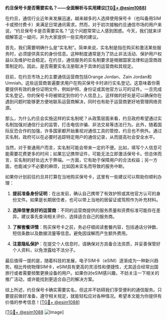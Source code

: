 **约旦保号卡是否需要实名？——全面解析与实用建议[[TG💪+ @esim1088](https://t.me/s/esim1088)]**

在约旦，通信行业近年来发展迅速，越来越多的人选择使用保号卡（也叫备用SIM卡或预付费卡）来满足日常通讯需求。然而，对于初次接触约旦通信市场的用户来说，“约旦保号卡是否需要实名？”这个问题常常让人感到困惑。今天，我们就来详细解答这一疑问，并为大家提供一些实用的建议。

首先，我们需要明确什么是“实名制”。简单来说，实名制是指在购买和激活某些服务时，必须提供真实的身份信息。这种制度通常是为了防止非法活动、保护用户权益以及维护社会稳定。在约旦，通信服务的实名制要求是根据国家法律和运营商政策制定的。因此，是否需要实名注册取决于具体的运营商和其规定。

目前，在约旦市场上的主要通信运营商包括Orange Jordan、Zain Jordan和Umniah。这些运营商普遍要求用户在购买保号卡时进行实名登记。这意味着你需要提供有效的身份证明文件，例如护照、身份证或其他官方认可的证件。一旦完成实名登记，你的保号卡将被绑定到你的个人信息上。这样做的好处是可以确保你在遇到问题时能够更方便地联系运营商解决，同时也有助于运营商更好地管理网络资源。

那么，为什么约旦会实施这样的实名制呢？从政策层面来看，约旦政府希望通过实名制加强对通信行业的监管，打击电信诈骗、非法交易等违法行为。此外，随着国际反恐合作的加强，许多国家都开始重视对通信工具的管控，约旦也不例外。通过实名制，政府可以在必要时追踪特定用户的通信记录，从而提高社会安全水平。

当然，对于普通用户而言，实名制可能会带来一定的不便。比如，填写个人信息可能需要花费更多的时间；如果忘记携带证件，可能无法立即激活保号卡。但总体而言，实名制的好处远大于弊端。一方面，它有助于保障用户的合法权益；另一方面，也能减少不必要的麻烦，比如因未实名而导致的服务中断。

如果你计划前往约旦并打算在当地购买保号卡，这里有一些建议可以帮助你顺利办理：

1. **提前准备身份证明**：在出发前，确认自己携带了有效护照或其他官方认可的身份文件。如果是长期居住者，也可以带上当地的居留证或驾照作为补充材料。
   
2. **选择信誉良好的运营商**：不同的运营商提供的服务质量和资费标准可能存在差异。建议事先查询相关评价，选择适合自己的服务商。
   
3. **了解套餐详情**：购买保号卡之前，务必仔细阅读套餐内容，包括通话分钟数、短信条数以及数据流量等信息。避免因误解而产生额外费用。
   
4. **注意隐私保护**：在提交个人信息时，请确保对方具备合法资质，并妥善保管好个人资料，以免泄露给不法分子。

最后值得一提的是，随着科技的发展，电子SIM卡（eSIM）逐渐成为一种新兴趋势。相比传统物理SIM卡，eSIM具有更高的灵活性和便捷性，尤其适合经常出国旅行或者需要频繁更换设备的用户。如果你对eSIM感兴趣，不妨关注一下相关的推广活动，或许能找到更适合自己的解决方案。

综上所述，约旦保号卡确实需要实名，但这并不妨碍我们享受便利的通信服务。只要提前做好准备，遵守相关规定，就能轻松应对各种情况。希望本文能为你提供有价值的参考信息！[[TG💪+ @esim1088](https://t.me/s/esim1088)]

[[TG💪+ @esim1088](https://t.me/s/esim1088) ![Image](https://i.postimg.cc/4NQfJmqS/Snipaste-2025-05-13-00-14-12.png)]